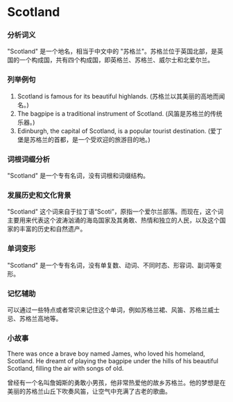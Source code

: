 # Scotland

### 分析词义

  

"Scotland" 是一个地名，相当于中文中的 "苏格兰"。苏格兰位于英国北部，是英国的一个构成国，共有四个构成国，即英格兰、苏格兰、威尔士和北爱尔兰。

  

### 列举例句

  

1.  Scotland is famous for its beautiful highlands. (苏格兰以其美丽的高地而闻名。)
2.  The bagpipe is a traditional instrument of Scotland. (风笛是苏格兰的传统乐器。)
3.  Edinburgh, the capital of Scotland, is a popular tourist destination. (爱丁堡是苏格兰的首都，是一个受欢迎的旅游目的地。)

  

### 词根词缀分析

  

"Scotland" 是一个专有名词，没有词根和词缀结构。

  

### 发展历史和文化背景

  

"Scotland" 这个词来自于拉丁语“Scoti”，原指一个爱尔兰部落。而现在，这个词主要用来代表这个波涛汹涌的海岛国家及其勇敢、热情和独立的人民，以及这个国家的丰富的历史和自然遗产。

  

### 单词变形

  

"Scotland" 是一个专有名词，没有单复数、动词、不同时态、形容词、副词等变形。

  

### 记忆辅助

  

可以通过一些特点或者常识来记住这个单词，例如苏格兰裙、风笛、苏格兰威士忌、苏格兰高地等。

  

### 小故事

  

There was once a brave boy named James, who loved his homeland, Scotland. He dreamt of playing the bagpipe under the hills of his beautiful Scotland, filling the air with songs of old.

  

曾经有一个名叫詹姆斯的勇敢小男孩，他非常热爱他的故乡苏格兰。他的梦想是在美丽的苏格兰山丘下吹奏风笛，让空气中充满了古老的歌曲。
